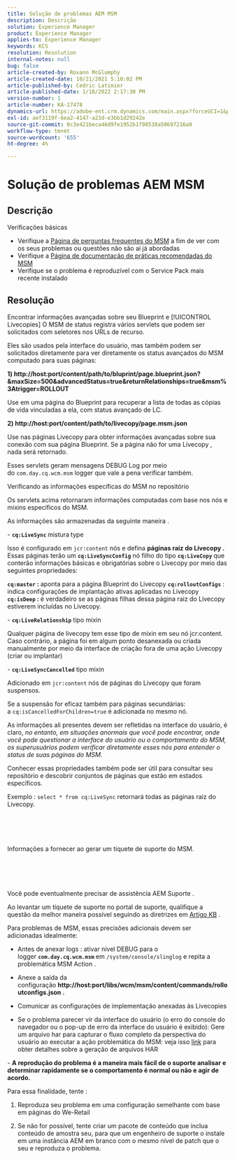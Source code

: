 ```yaml
---
title: Solução de problemas AEM MSM
description: Descrição
solution: Experience Manager
product: Experience Manager
applies-to: Experience Manager
keywords: KCS
resolution: Resolution
internal-notes: null
bug: false
article-created-by: Roxann McGlumphy
article-created-date: 10/21/2021 5:10:02 PM
article-published-by: Cedric Latimier
article-published-date: 1/18/2022 2:17:30 PM
version-number: 1
article-number: KA-17478
dynamics-url: https://adobe-ent.crm.dynamics.com/main.aspx?forceUCI=1&pagetype=entityrecord&etn=knowledgearticle&id=99b28cb8-9132-ec11-b6e5-000d3a5ba97a
exl-id: aef3119f-6ea2-4147-a23d-e3bb1d29242e
source-git-commit: 0c3e421beca46d9fe1952b1f98538a50697216a0
workflow-type: tm+mt
source-wordcount: '655'
ht-degree: 4%

---
```


# Solução de problemas AEM MSM

## Descrição

Verificações básicas
- Verifique a [Página de perguntas frequentes do MSM](https://helpx.adobe.com/experience-manager/kb/index/msm_faq.html) a fim de ver com os seus problemas ou questões não são aí já abordadas
- Verifique a [Página de documentação de práticas recomendadas do MSM](https://experienceleague.adobe.com/docs/experience-manager-65/administering/introduction/msm-best-practices.html?lang=en)
- Verifique se o problema é reproduzível com o Service Pack mais recente instalado



## Resolução

Encontrar informações avançadas sobre seu Blueprint e [!UICONTROL Livecopies] O MSM de status registra vários servlets que podem ser solicitados com seletores nos URLs de recurso.

Eles são usados pela interface do usuário, mas também podem ser solicitados diretamente para ver diretamente os status avançados do MSM computado para suas páginas:

<b>1) http://host:port/content/path/to/bluprint/page.blueprint.json?&amp;maxSize=500&amp;advancedStatus=true&amp;returnRelationships=true&amp;msm%3Atrigger=ROLLOUT</b>

Use em uma página do Blueprint para recuperar a lista de todas as cópias de vida vinculadas a ela, com status avançado de LC.



<b>2) http://host:port/content/path/to/livecopy/page.msm.json</b>

Use nas páginas Livecopy para obter informações avançadas sobre sua conexão com sua página Blueprint.
Se a página não for uma Livecopy , nada será retornado.



Esses servlets geram mensagens DEBUG Log por meio do `com.day.cq.wcm.msm` logger que vale a pena verificar também.

Verificando as informações específicas do MSM no repositório

Os servlets acima retornaram informações computadas com base nos nós e mixins específicos do MSM.

As informações são armazenadas da seguinte maneira .

- <b>`cq:LiveSync` </b>mistura<b> </b>type

Isso é configurado em `jcr:content` nós e defina <b>páginas raiz do Livecopy .</b>
Essas páginas terão um <b>`cq:LiveSyncConfig`</b> nó filho do tipo <b>`cq:LiveCopy` </b>que conterão informações básicas e obrigatórias sobre o Livecopy por meio das seguintes propriedades:

<b>`cq:master` : </b>aponta para a página Blueprint do Livecopy
<b>`cq:rolloutConfigs`</b> : indica configurações de implantação ativas aplicadas no Livecopy
<b>`cq:isDeep` : </b>é verdadeiro se as páginas filhas dessa página raiz do Livecopy estiverem incluídas no Livecopy.



- <b>`cq:LiveRelationship`</b> tipo mixin

Qualquer página de livecopy tem esse tipo de mixin em seu nó jcr:content.
Caso contrário, a página foi em algum ponto desanexada ou criada manualmente por meio da interface de criação fora de uma ação Livecopy (criar ou implantar)



- <b>`cq:LiveSyncCancelled`</b> tipo mixin

Adicionado em `jcr:content` nós de páginas do Livecopy que foram suspensos.

Se a suspensão for eficaz também para páginas secundárias: a `cq:isCancelledForChildren=true` é adicionada no mesmo nó.



As informações ali presentes devem ser refletidas na interface do usuário, é claro, *no entanto, em situações anormais que você pode encontrar, onde você pode questionar a interface do usuário ou o comportamento do MSM, os superusuários podem verificar diretamente esses nós para entender o status de suas páginas do MSM.*

Conhecer essas propriedades também pode ser útil para consultar seu repositório e descobrir conjuntos de páginas que estão em estados específicos.

Exemplo : `select * from cq:LiveSync` retornará todas as páginas raiz do Livecopy.
<br><br><br><br> <br><br>Informações a fornecer ao gerar um tíquete de suporte do MSM.<br><br><br><br> <br><br>
Você pode eventualmente precisar de assistência AEM Suporte .

Ao levantar um tíquete de suporte no portal de suporte, qualifique a questão da melhor maneira possível seguindo as diretrizes em [Artigo KB](https://helpx.adobe.com/cq/kb/how-to-fully-qualify-a-ticket.html) .

Para problemas de MSM, essas precisões adicionais devem ser adicionadas idealmente:

- Antes de anexar logs : ativar nível DEBUG para o logger <b>`com.day.cq.wcm.msm` </b>em `/system/console/slinglog` e repita a problemática MSM Action .

- Anexe a saída da configuração <b>http://host:port/libs/wcm/msm/content/commands/rolloutconfigs.json .</b>

- Comunicar as configurações de implementação anexadas às Livecopies

- Se o problema parecer vir da interface do usuário (o erro do console do navegador ou o pop-up de erro da interface do usuário é exibido): Gere um arquivo har para capturar o fluxo completo da perspectiva do usuário ao executar a ação problemática do MSM: veja isso [link](https://help.tenderapp.com/kb/troubleshooting-your-tender-site/generating-an-har-file) para obter detalhes sobre a geração de arquivos HAR

- <b>A reprodução do problema é a maneira mais fácil de o suporte analisar e determinar rapidamente se o comportamento é normal ou não e agir de acordo.</b>

Para essa finalidade, tente :

1) Reproduza seu problema em uma configuração semelhante com base em páginas do We-Retail

2) Se não for possível, tente criar um pacote de conteúdo que inclua conteúdo de amostra seu, para que um engenheiro de suporte o instale em uma instância AEM em branco com o mesmo nível de patch que o seu e reproduza o problema.
